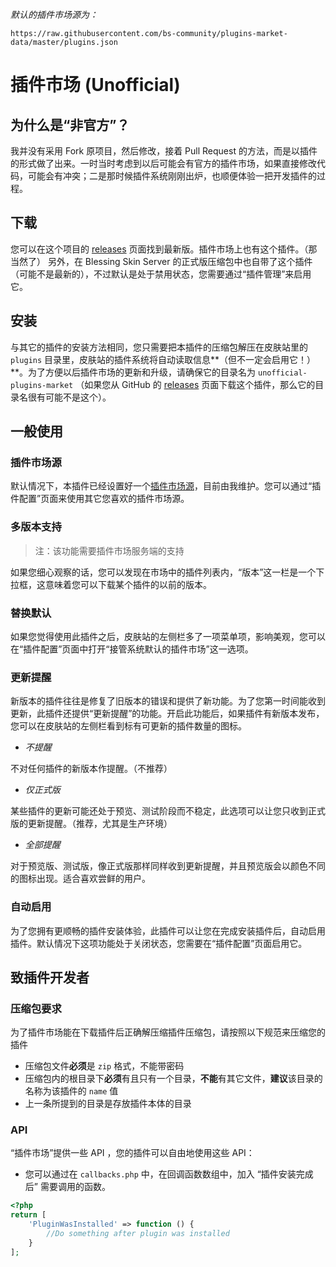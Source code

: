 *默认的插件市场源为：*

```
https://raw.githubusercontent.com/bs-community/plugins-market-data/master/plugins.json
```

# 插件市场 (Unofficial)

## 为什么是“非官方”？
我并没有采用 Fork 原项目，然后修改，接着 Pull Request 的方法，而是以插件的形式做了出来。一时当时考虑到以后可能会有官方的插件市场，如果直接修改代码，可能会有冲突；二是那时候插件系统刚刚出炉，也顺便体验一把开发插件的过程。

## 下载
您可以在这个项目的 [releases](https://github.com/g-plane/unofficial-plugins-market/releases) 页面找到最新版。插件市场上也有这个插件。（那当然了）
另外，在 Blessing Skin Server 的正式版压缩包中也自带了这个插件（可能不是最新的），不过默认是处于禁用状态，您需要通过“插件管理”来启用它。

## 安装
与其它的插件的安装方法相同，您只需要把本插件的压缩包解压在皮肤站里的 `plugins` 目录里，皮肤站的插件系统将自动读取信息**（但不一定会启用它！）**。为了方便以后插件市场的更新和升级，请确保它的目录名为 `unofficial-plugins-market` （如果您从 GitHub 的 [releases](https://github.com/g-plane/unofficial-plugins-market/releases) 页面下载这个插件，那么它的目录名很有可能不是这个）。

## 一般使用
### 插件市场源
默认情况下，本插件已经设置好一个[插件市场源](http://plugin.gplane.win/)，目前由我维护。您可以通过“插件配置”页面来使用其它您喜欢的插件市场源。

### 多版本支持
> 注：该功能需要插件市场服务端的支持

如果您细心观察的话，您可以发现在市场中的插件列表内，“版本”这一栏是一个下拉框，这意味着您可以下载某个插件的以前的版本。

### 替换默认
如果您觉得使用此插件之后，皮肤站的左侧栏多了一项菜单项，影响美观，您可以在“插件配置”页面中打开“接管系统默认的插件市场”这一选项。

### 更新提醒
新版本的插件往往是修复了旧版本的错误和提供了新功能。为了您第一时间能收到更新，此插件还提供“更新提醒”的功能。开启此功能后，如果插件有新版本发布，您可以在皮肤站的左侧栏看到标有可更新的插件数量的图标。
- *不提醒*

不对任何插件的新版本作提醒。（不推荐）
- *仅正式版*

某些插件的更新可能还处于预览、测试阶段而不稳定，此选项可以让您只收到正式版的更新提醒。（推荐，尤其是生产环境）
- *全部提醒*

对于预览版、测试版，像正式版那样同样收到更新提醒，并且预览版会以颜色不同的图标出现。适合喜欢尝鲜的用户。

### 自动启用
为了您拥有更顺畅的插件安装体验，此插件可以让您在完成安装插件后，自动启用插件。默认情况下这项功能处于关闭状态，您需要在“插件配置”页面启用它。

## 致插件开发者
### 压缩包要求
为了插件市场能在下载插件后正确解压缩插件压缩包，请按照以下规范来压缩您的插件
- 压缩包文件**必须**是 `zip` 格式，不能带密码
- 压缩包内的根目录下**必须**有且只有一个目录，**不能**有其它文件，**建议**该目录的名称为该插件的 `name` 值
- 上一条所提到的目录是存放插件本体的目录

### API
“插件市场”提供一些 API ，您的插件可以自由地使用这些 API：
- 您可以通过在 `callbacks.php` 中，在回调函数数组中，加入 “插件安装完成后” 需要调用的函数。
```php
<?php
return [
    'PluginWasInstalled' => function () {
        //Do something after plugin was installed
    }
];
```
